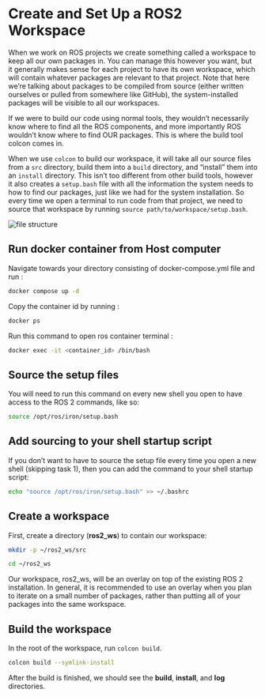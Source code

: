 # Create and Set Up a ROS2 Workspace

When we work on ROS projects we create something called a workspace to keep all our own packages in. You can manage this however you want, but it generally makes sense for each project to have its own workspace, which will contain whatever packages are relevant to that project. Note that here we’re talking about packages to be compiled from source (either written ourselves or pulled from somewhere like GitHub), the system-installed packages will be visible to all our workspaces.

If we were to build our code using normal tools, they wouldn’t necessarily know where to find all the ROS components, and more importantly ROS wouldn’t know where to find OUR packages. This is where the build tool colcon comes in.

When we use ```colcon``` to build our workspace, it will take all our source files from a ```src``` directory, build them into a ```build``` directory, and “install” them into an ```install``` directory. 
This isn’t too different from other build tools, however it also creates a ```setup.bash``` file with all the information the system needs to how to find our packages, just like we had for the system installation. 
So every time we open a terminal to run code from that project, we need to source that workspace by running ```source path/to/workspace/setup.bash```.

![file structure](https://articulatedrobotics.xyz/media/assets/posts/ready-for-ros/colcon.png)

## Run docker container from Host computer

Navigate towards your directory consisting of docker-compose.yml file and run : 

```bash
docker compose up -d
```

Copy the container id by running : 

```bash
docker ps
```

Run this command to open ros container terminal : 

```bash
docker exec -it <container_id> /bin/bash
```

## Source the setup files

You will need to run this command on every new shell you open to have access to the ROS 2 commands, like so:

```bash
source /opt/ros/iron/setup.bash
```

## Add sourcing to your shell startup script

If you don’t want to have to source the setup file every time you open a new shell (skipping task 1), then you can add the command to your shell startup script:

```bash
echo "source /opt/ros/iron/setup.bash" >> ~/.bashrc
```

## Create a workspace

First, create a directory (**ros2_ws**) to contain our workspace:

```bash
mkdir -p ~/ros2_ws/src

cd ~/ros2_ws

```

Our workspace, ros2_ws, will be an overlay on top of the existing ROS 2 installation. In general, it is recommended to use an overlay when you plan to iterate on a small number of packages, rather than putting all of your packages into the same workspace.

## Build the workspace

In the root of the workspace, run ```colcon build```.

```bash
colcon build --symlink-install
```

After the build is finished, we should see the **build**, **install**, and **log** directories.
